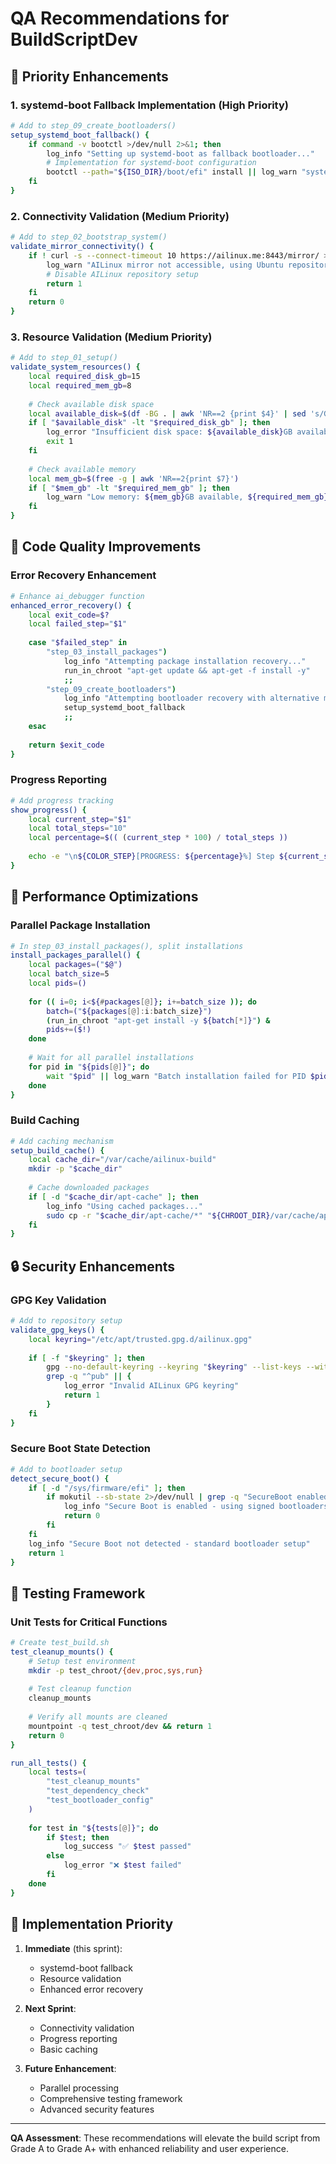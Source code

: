 # QA Recommendations for BuildScriptDev

## 🎯 Priority Enhancements

### 1. **systemd-boot Fallback Implementation** (High Priority)
```bash
# Add to step_09_create_bootloaders()
setup_systemd_boot_fallback() {
    if command -v bootctl >/dev/null 2>&1; then
        log_info "Setting up systemd-boot as fallback bootloader..."
        # Implementation for systemd-boot configuration
        bootctl --path="${ISO_DIR}/boot/efi" install || log_warn "systemd-boot fallback failed"
    fi
}
```

### 2. **Connectivity Validation** (Medium Priority)
```bash
# Add to step_02_bootstrap_system()
validate_mirror_connectivity() {
    if ! curl -s --connect-timeout 10 https://ailinux.me:8443/mirror/ >/dev/null; then
        log_warn "AILinux mirror not accessible, using Ubuntu repositories only"
        # Disable AILinux repository setup
        return 1
    fi
    return 0
}
```

### 3. **Resource Validation** (Medium Priority)
```bash
# Add to step_01_setup()
validate_system_resources() {
    local required_disk_gb=15
    local required_mem_gb=8
    
    # Check available disk space
    local available_disk=$(df -BG . | awk 'NR==2 {print $4}' | sed 's/G//')
    if [ "$available_disk" -lt "$required_disk_gb" ]; then
        log_error "Insufficient disk space: ${available_disk}GB available, ${required_disk_gb}GB required"
        exit 1
    fi
    
    # Check available memory
    local mem_gb=$(free -g | awk 'NR==2{print $7}')
    if [ "$mem_gb" -lt "$required_mem_gb" ]; then
        log_warn "Low memory: ${mem_gb}GB available, ${required_mem_gb}GB recommended"
    fi
}
```

## 🔧 Code Quality Improvements

### **Error Recovery Enhancement**
```bash
# Enhance ai_debugger function
enhanced_error_recovery() {
    local exit_code=$?
    local failed_step="$1"
    
    case "$failed_step" in
        "step_03_install_packages")
            log_info "Attempting package installation recovery..."
            run_in_chroot "apt-get update && apt-get -f install -y"
            ;;
        "step_09_create_bootloaders")
            log_info "Attempting bootloader recovery with alternative method..."
            setup_systemd_boot_fallback
            ;;
    esac
    
    return $exit_code
}
```

### **Progress Reporting**
```bash
# Add progress tracking
show_progress() {
    local current_step="$1"
    local total_steps="10"
    local percentage=$(( (current_step * 100) / total_steps ))
    
    echo -e "\n${COLOR_STEP}[PROGRESS: ${percentage}%] Step ${current_step}/${total_steps}${COLOR_RESET}"
}
```

## 🚀 Performance Optimizations

### **Parallel Package Installation**
```bash
# In step_03_install_packages(), split installations
install_packages_parallel() {
    local packages=("$@")
    local batch_size=5
    local pids=()
    
    for (( i=0; i<${#packages[@]}; i+=batch_size )); do
        batch=("${packages[@]:i:batch_size}")
        (run_in_chroot "apt-get install -y ${batch[*]}") &
        pids+=($!)
    done
    
    # Wait for all parallel installations
    for pid in "${pids[@]}"; do
        wait "$pid" || log_warn "Batch installation failed for PID $pid"
    done
}
```

### **Build Caching**
```bash
# Add caching mechanism
setup_build_cache() {
    local cache_dir="/var/cache/ailinux-build"
    mkdir -p "$cache_dir"
    
    # Cache downloaded packages
    if [ -d "$cache_dir/apt-cache" ]; then
        log_info "Using cached packages..."
        sudo cp -r "$cache_dir/apt-cache/*" "${CHROOT_DIR}/var/cache/apt/archives/"
    fi
}
```

## 🔒 Security Enhancements

### **GPG Key Validation**
```bash
# Add to repository setup
validate_gpg_keys() {
    local keyring="/etc/apt/trusted.gpg.d/ailinux.gpg"
    
    if [ -f "$keyring" ]; then
        gpg --no-default-keyring --keyring "$keyring" --list-keys --with-colons | \
        grep -q "^pub" || {
            log_error "Invalid AILinux GPG keyring"
            return 1
        }
    fi
}
```

### **Secure Boot State Detection**
```bash
# Add to bootloader setup
detect_secure_boot() {
    if [ -d "/sys/firmware/efi" ]; then
        if mokutil --sb-state 2>/dev/null | grep -q "SecureBoot enabled"; then
            log_info "Secure Boot is enabled - using signed bootloaders"
            return 0
        fi
    fi
    log_info "Secure Boot not detected - standard bootloader setup"
    return 1
}
```

## 📝 Testing Framework

### **Unit Tests for Critical Functions**
```bash
# Create test_build.sh
test_cleanup_mounts() {
    # Setup test environment
    mkdir -p test_chroot/{dev,proc,sys,run}
    
    # Test cleanup function
    cleanup_mounts
    
    # Verify all mounts are cleaned
    mountpoint -q test_chroot/dev && return 1
    return 0
}

run_all_tests() {
    local tests=(
        "test_cleanup_mounts"
        "test_dependency_check"
        "test_bootloader_config"
    )
    
    for test in "${tests[@]}"; do
        if $test; then
            log_success "✅ $test passed"
        else
            log_error "❌ $test failed"
        fi
    done
}
```

## 🎯 Implementation Priority

1. **Immediate** (this sprint):
   - systemd-boot fallback
   - Resource validation
   - Enhanced error recovery

2. **Next Sprint**:
   - Connectivity validation
   - Progress reporting
   - Basic caching

3. **Future Enhancement**:
   - Parallel processing
   - Comprehensive testing framework
   - Advanced security features

---

**QA Assessment**: These recommendations will elevate the build script from Grade A to Grade A+ with enhanced reliability and user experience.